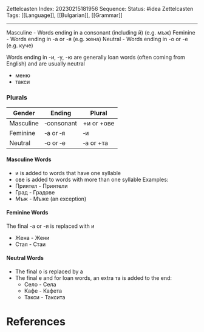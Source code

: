 Zettelcasten Index: 20230215181956
Sequence:
Status: #idea
Zettelcasten Tags:  [[Language]], [[Bulgarian]], [[Grammar]]

---

Masculine - Words ending in a consonant (including й) (e.g. мъж)
Feminine - Words ending in -а or -я (e.g. жена)
Neutral - Words ending in -о or -е (e.g. куче)

Words ending in -и, -у, -ю are generally loan words (often coming from English) and are usually neutral
- меню
- такси

### Plurals
| Gender    | Ending     | Plural     |
|-----------|------------|------------|
| Masculine | ‑consonant | +и or +ове |
| Feminine  | ‑а or ‑я   | ‑и         |
| Neutral   | ‑о or ‑е   | ‑a or +та  |

#### Masculine Words
- и is added to words that have one syllable
- ове is added to words with more than one syllable
Examples:
- Приятел - Приятели
- Град - Градове
- Мъж - Мъже (an exception)

#### Feminine Words
The final -а or -я is replaced with и
- Жена - Жени
- Стая - Стаи

#### Neutral Words
- The final о is replaced by а
- The final e and for loan words, an extra та is added to the end:
	- Село - Села
	- Кафе - Кафета
	- Такси - Таксита

# References